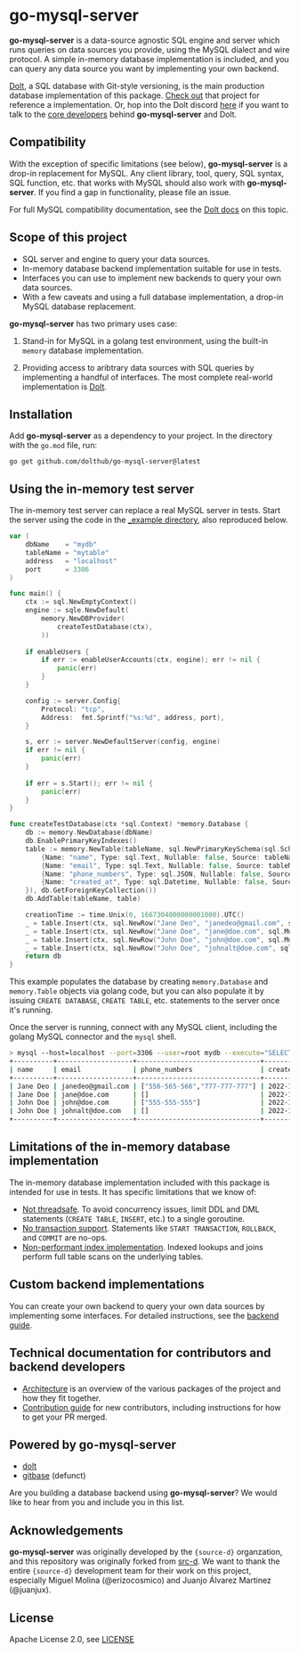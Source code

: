 # go-mysql-server

**go-mysql-server** is a data-source agnostic SQL engine and server
which runs queries on data sources you provide, using the MySQL
dialect and wire protocol. A simple in-memory database implementation
is included, and you can query any data source you want by
implementing your own backend.

[Dolt](https://www.doltdb.com), a SQL database with Git-style
versioning, is the main production database implementation of this
package.  [Check
out](https://docs.dolthub.com/introduction/what-is-dolt) that project
for reference a implementation. Or, hop into the Dolt discord
[here](https://discord.com/invite/RFwfYpu) if you want to talk to the
[core developers](https://www.dolthub.com/team) behind
**go-mysql-server** and Dolt.

## Compatibility

With the exception of specific limitations (see below),
**go-mysql-server** is a drop-in replacement for MySQL. Any client
library, tool, query, SQL syntax, SQL function, etc. that works with
MySQL should also work with **go-mysql-server**. If you find a gap in
functionality, please file an issue.

For full MySQL compatibility documentation, see the [Dolt
docs](https://docs.dolthub.com/sql-reference/sql-support) on this
topic.

## Scope of this project

- SQL server and engine to query your data sources.
- In-memory database backend implementation suitable for use in tests.
- Interfaces you can use to implement new backends to query your own
  data sources.
- With a few caveats and using a full database implementation, a
  drop-in MySQL database replacement.

**go-mysql-server** has two primary uses case:

1. Stand-in for MySQL in a golang test environment, using the built-in
   `memory` database implementation.

2. Providing access to aribtrary data sources with SQL queries by
   implementing a handful of interfaces. The most complete real-world
   implementation is [Dolt](https://github.com/dolthub/dolt).

## Installation

Add **go-mysql-server** as a dependency to your project. In the
directory with the `go.mod` file, run:

```
go get github.com/dolthub/go-mysql-server@latest
```

## Using the in-memory test server

The in-memory test server can replace a real MySQL server in
tests. Start the server using the code in the [_example
directory](_example/main.go), also reproduced below.

```go
var (
	dbName    = "mydb"
	tableName = "mytable"
	address   = "localhost"
	port      = 3306
)

func main() {
	ctx := sql.NewEmptyContext()
	engine := sqle.NewDefault(
		memory.NewDBProvider(
			createTestDatabase(ctx),
		))
	
	if enableUsers {
		if err := enableUserAccounts(ctx, engine); err != nil {
			panic(err)
		}
	}

	config := server.Config{
		Protocol: "tcp",
		Address:  fmt.Sprintf("%s:%d", address, port),
	}

    s, err := server.NewDefaultServer(config, engine)
	if err != nil {
		panic(err)
	}
	
    if err = s.Start(); err != nil {
		panic(err)
	}
}

func createTestDatabase(ctx *sql.Context) *memory.Database {
	db := memory.NewDatabase(dbName)
	db.EnablePrimaryKeyIndexes()
	table := memory.NewTable(tableName, sql.NewPrimaryKeySchema(sql.Schema{
		{Name: "name", Type: sql.Text, Nullable: false, Source: tableName, PrimaryKey: true},
		{Name: "email", Type: sql.Text, Nullable: false, Source: tableName, PrimaryKey: true},
		{Name: "phone_numbers", Type: sql.JSON, Nullable: false, Source: tableName},
		{Name: "created_at", Type: sql.Datetime, Nullable: false, Source: tableName},
	}), db.GetForeignKeyCollection())
	db.AddTable(tableName, table)

	creationTime := time.Unix(0, 1667304000000001000).UTC()
	_ = table.Insert(ctx, sql.NewRow("Jane Deo", "janedeo@gmail.com", sql.MustJSON(`["556-565-566", "777-777-777"]`), creationTime))
	_ = table.Insert(ctx, sql.NewRow("Jane Doe", "jane@doe.com", sql.MustJSON(`[]`), creationTime))
	_ = table.Insert(ctx, sql.NewRow("John Doe", "john@doe.com", sql.MustJSON(`["555-555-555"]`), creationTime))
	_ = table.Insert(ctx, sql.NewRow("John Doe", "johnalt@doe.com", sql.MustJSON(`[]`), creationTime))
	return db
}
```

This example populates the database by creating `memory.Database` and
`memory.Table` objects via golang code, but you can also populate it
by issuing `CREATE DATABASE`, `CREATE TABLE`, etc. statements to the
server once it's running.

Once the server is running, connect with any MySQL client, including
the golang MySQL connector and the `mysql` shell.

```bash
> mysql --host=localhost --port=3306 --user=root mydb --execute="SELECT * FROM mytable;"
+----------+-------------------+-------------------------------+----------------------------+
| name     | email             | phone_numbers                 | created_at                 |
+----------+-------------------+-------------------------------+----------------------------+
| Jane Deo | janedeo@gmail.com | ["556-565-566","777-777-777"] | 2022-11-01 12:00:00.000001 |
| Jane Doe | jane@doe.com      | []                            | 2022-11-01 12:00:00.000001 |
| John Doe | john@doe.com      | ["555-555-555"]               | 2022-11-01 12:00:00.000001 |
| John Doe | johnalt@doe.com   | []                            | 2022-11-01 12:00:00.000001 |
+----------+-------------------+-------------------------------+----------------------------+
```

## Limitations of the in-memory database implementation

The in-memory database implementation included with this package is
intended for use in tests. It has specific limitations that we know
of:

- [Not
  threadsafe](https://github.com/dolthub/go-mysql-server/issues/1306). To
  avoid concurrency issues, limit DDL and DML statements (`CREATE
  TABLE`, `INSERT`, etc.) to a single goroutine.
- [No transaction
  support](https://github.com/dolthub/go-mysql-server/issues/1506). Statements
  like `START TRANSACTION`, `ROLLBACK`, and `COMMIT` are no-ops.
- [Non-performant index
  implementation](https://github.com/dolthub/go-mysql-server/issues/1347). Indexed
  lookups and joins perform full table scans on the underlying tables.

## Custom backend implementations

You can create your own backend to query your own data sources by
implementing some interfaces. For detailed instructions, see the
[backend guide](./BACKEND.md).

## Technical documentation for contributors and backend developers

- [Architecture](./ARCHITECTURE.md) is an overview of the various
  packages of the project and how they fit together.
- [Contribution guide](./CONTRIBUTING.md) for new contributors,
  including instructions for how to get your PR merged.

## Powered by go-mysql-server

* [dolt](https://github.com/dolthub/dolt)
* [gitbase](https://github.com/src-d/gitbase) (defunct)

Are you building a database backend using **go-mysql-server**? We
would like to hear from you and include you in this list.

## Acknowledgements

**go-mysql-server** was originally developed by the `{source-d}`
organzation, and this repository was originally forked from
[src-d](https://github.com/src-d/go-mysql-server). We want to thank
the entire `{source-d}` development team for their work on this
project, especially Miguel Molina (@erizocosmico) and Juanjo Álvarez
Martinez (@juanjux).

## License

Apache License 2.0, see [LICENSE](/LICENSE)
